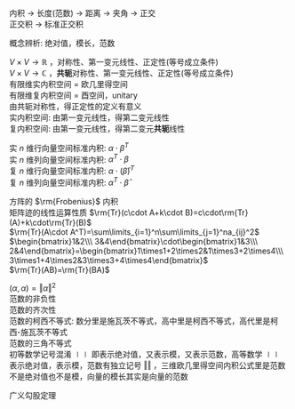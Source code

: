内积 $\to$ 长度(范数) $\to$ 距离 $\to$ 夹角 $\to$ 正交    
正交积 $\to$ 标准正交积    
    
概念辨析: 绝对值，模长，范数    
    
 $V\times V\to\mathbb R$ ，对称性、第一变元线性、正定性(等号成立条件)    
 $V\times V\to\mathbb C$ ，**共轭**对称性、第一变元线性、正定性(等号成立条件)    
有限维实内积空间 $=$ 欧几里得空间    
有限维复内积空间 $=$ 酉空间，unitary    
由共轭对称性，得正定性的定义有意义    
实内积空间: 由第一变元线性，得第二变元线性    
复内积空间: 由第一变元线性，得第二变元**共轭**线性    
    
实 $n$ 维行向量空间标准内积:  $\alpha\cdot\beta^T$     
实 $n$ 维列向量空间标准内积:  $\alpha^T\cdot\beta$     
复 $n$ 维行向量空间标准内积:  $\alpha\cdot(\bar\beta)^T$     
复 $n$ 维列向量空间标准内积:  $\alpha^T\cdot\bar\beta$     
    
方阵的 $\rm{Frobenius}$ 内积    
矩阵迹的线性运算性质 $\rm{Tr}(c\cdot A+k\cdot B)=c\cdot\rm{Tr}(A)+k\cdot\rm{Tr}(B)$     
 $\rm{Tr}(A\cdot A^T)=\sum\limits_{i=1}^n\sum\limits_{j=1}^na_{ij}^2$     
 $\begin{bmatrix}1&2\\\ 3&4\end{bmatrix}\cdot\begin{bmatrix}1&3\\\ 2&4\end{bmatrix}=\begin{bmatrix}1\times1+2\times2&1\times3+2\times4\\\ 3\times1+4\times2&3\times3+4\times4\end{bmatrix}$     
 $\rm{Tr}(AB)=\rm{Tr}(BA)$     
    
 $(\alpha,\alpha)=\Vert\alpha\Vert^2$     
范数的非负性    
范数的齐次性    
范数的柯西不等式: 数分里是施瓦茨不等式，高中里是柯西不等式，高代里是柯西-施瓦茨不等式    
范数的三角不等式    
初等数学记号混淆 $\mid\mid$ 即表示绝对值，又表示模，又表示范数，高等数学 $\mid\mid$ 表示绝对值，表示模，范数有独立记号 $\Vert\Vert$ ，三维欧几里得空间内积公式里是范数不是绝对值也不是模，向量的模长其实是向量的范数    
    
广义勾股定理    
